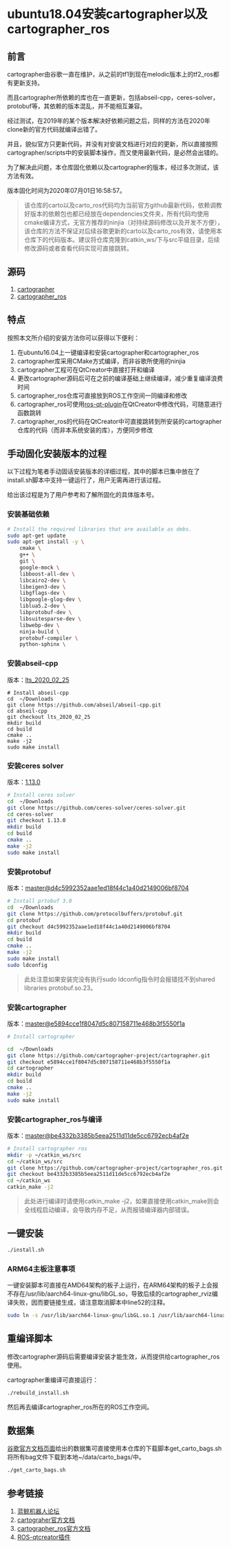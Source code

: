 # ubuntu18.04安装cartographer以及cartographer_ros

## 前言

cartographer由谷歌一直在维护，从之前的tf1到现在melodic版本上的tf2_ros都有更新支持。

而且cartographer所依赖的库也在一直更新，包括abseil-cpp，ceres-solver，protobuf等，其依赖的版本混乱，并不能相互兼容。

经过测试，在2019年的某个版本解决好依赖问题之后，同样的方法在2020年clone新的官方代码就编译出错了。

并且，貌似官方只更新代码，并没有对安装文档进行对应的更新，所以直接按照cartographer/scripts中的安装脚本操作，而又使用最新代码，是必然会出错的。

为了解决此问题，本仓库固化依赖以及cartographer的版本，经过多次测试，该方法有效。

版本固化时间为2020年07月01日16:58:57。

> 该仓库的carto以及carto_ros代码均为当前官方github最新代码，依赖调教好版本的依赖包也都已经放在dependencies文件夹，所有代码均使用cmake编译方式，无官方推荐的ninjia（对持续源码修改以及开发不方便），该仓库的方法不保证对后续谷歌更新的carto以及carto_ros有效，请使用本仓库下的代码版本。建议将仓库克隆到catkin_ws/下与src平级目录，后续修改源码或者查看代码实现可直接跳转。



## 源码

1. [cartographer](https://github.com/yowlings/cartographer)
2. [cartographer_ros](https://github.com/yowlings/cartographer_ros)



## 特点

按照本文所介绍的安装方法你可以获得以下便利：

1. 在ubuntu16.04上一键编译和安装cartographer和cartographer_ros
2. cartographer库采用CMake方式编译，而非谷歌所使用的ninjia
3. cartographer工程可在QtCreator中直接打开和编译
4. 更改cartographer源码后可在之前的编译基础上继续编译，减少重复编译浪费时间
5. cartographer_ros仓库可直接放到ROS工作空间一同编译和修改
6. cartographer_ros可使用[ros-qt-plugin](https://ros-qtc-plugin.readthedocs.io/en/latest/)在QtCreator中修改代码，可随意进行函数跳转
7. cartographer_ros的代码在QtCreator中可直接跳转到所安装的cartographer仓库的代码（而非本系统安装的库），方便同步修改



## 手动固化安装版本的过程

以下过程为笔者手动固话安装版本的详细过程，其中的脚本已集中放在了install.sh脚本中支持一键运行了，用户无需再进行该过程。

给出该过程是为了用户参考和了解所固化的具体版本号。

### 安装基础依赖

```bash
# Install the required libraries that are available as debs.
sudo apt-get update
sudo apt-get install -y \
    cmake \
    g++ \
    git \
    google-mock \
    libboost-all-dev \
    libcairo2-dev \
    libeigen3-dev \
    libgflags-dev \
    libgoogle-glog-dev \
    liblua5.2-dev \
    libprotobuf-dev \
    libsuitesparse-dev \
    libwebp-dev \
    ninja-build \
    protobuf-compiler \
    python-sphinx \
```

### 安装abseil-cpp

版本：[lts_2020_02_25](https://github.com/abseil/abseil-cpp/tree/lts_2020_02_25)

```
# Install abseil-cpp
cd  ~/Downloads
git clone https://github.com/abseil/abseil-cpp.git
cd abseil-cpp
git checkout lts_2020_02_25
mkdir build
cd build
cmake ..
make -j2
sudo make install
```



### 安装ceres solver

版本：[1.13.0](https://github.com/ceres-solver/ceres-solver/tree/1.13.0)

```bash
# Install ceres solver
cd  ~/Downloads
git clone https://github.com/ceres-solver/ceres-solver.git
cd ceres-solver
git checkout 1.13.0
mkdir build
cd build
cmake ..
make -j2
sudo make install
```



### 安装protobuf

版本：[master@d4c5992352aae1ed18f44c1a40d2149006bf8704](https://github.com/protocolbuffers/protobuf)

```bash
# Install prtobuf 3.0
cd  ~/Downloads
git clone https://github.com/protocolbuffers/protobuf.git
cd protobuf
git checkout d4c5992352aae1ed18f44c1a40d2149006bf8704
mkdir build
cd build
cmake ..
make -j2
sudo make install
sudo ldconfig
```

> 此处注意如果安装完没有执行sudo ldconfig指令时会报错找不到shared libraries protobuf.so.23。

### 安装cartographer

版本：[master@e5894cce1f8047d5c807158711e468b3f5550f1a](https://github.com/cartographer-project/cartographer)

```bash
# Install cartographer

cd  ~/Downloads
git clone https://github.com/cartographer-project/cartographer.git
git checkout e5894cce1f8047d5c807158711e468b3f5550f1a
cd cartographer
mkdir build
cd build
cmake ..
make -j2
sudo make install
```



### 安装cartographer_ros与编译

版本：[master@be4332b3385b5eea2511d11de5cc6792ecb4af2e](https://github.com/cartographer-project/cartographer_ros)

```bash
# Install cartographer ros
mkdir -p ~/catkin_ws/src
cd ~/catkin_ws/src
git clone https://github.com/cartographer-project/cartographer_ros.git
git checkout be4332b3385b5eea2511d11de5cc6792ecb4af2e
cd ~/catkin_ws
catkin_make -j2
```

> 此处进行编译时请使用catkin_make -j2，如果直接使用catkin_make则会全线程启动编译，会导致内存不足，从而报错编译器内部错误。



## 一键安装

```bash
./install.sh
```

### ARM64主板注意事项

一键安装脚本可直接在AMD64架构的板子上运行，在ARM64架构的板子上会报不存在/usr/lib/aarch64-linux-gnu/libGL.so，导致后续的cartographer_rviz编译失败，因而要链接生成，请注意取消脚本中line52的注释。

```bash
sudo ln -s /usr/lib/aarch64-linux-gnu/libGL.so.1 /usr/lib/aarch64-linux-gnu/libGL.so
```



## 重编译脚本

修改cartographer源码后需要编译安装才能生效，从而提供给cartographer_ros使用。

cartographer重编译可直接运行：

```bash
./rebuild_install.sh
```

然后再去编译cartographer_ros所在的ROS工作空间。



## 数据集

[谷歌官方文档页面](https://google-cartographer-ros.readthedocs.io/en/latest/demos.html)给出的数据集可直接使用本仓库的下载脚本get_carto_bags.sh将所有bag文件下载到本地~/data/carto_bags/中。

```bash
./get_carto_bags.sh
```



## 参考链接

1. [蓝鲸机器人论坛](http://community.bwbot.org/topic/620/cartographer-install-and-demo)
2. [cartograher官方文档](https://google-cartographer.readthedocs.io/en/latest/)
3. [cartographer_ros官方文档](https://google-cartographer-ros.readthedocs.io/en/latest/)
4. [ROS-qtcreator插件](https://ros-qtc-plugin.readthedocs.io/en/latest/)